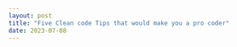 ```yaml
---
layout: post
title: "Five Clean code Tips that would make you a pro coder"
date: 2023-07-08
---
```

